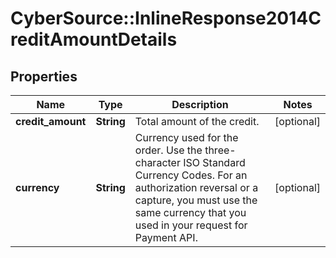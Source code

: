 # CyberSource::InlineResponse2014CreditAmountDetails

## Properties
Name | Type | Description | Notes
------------ | ------------- | ------------- | -------------
**credit_amount** | **String** | Total amount of the credit. | [optional] 
**currency** | **String** | Currency used for the order. Use the three-character ISO Standard Currency Codes.  For an authorization reversal or a capture, you must use the same currency that you used in your request for Payment API.  | [optional] 


